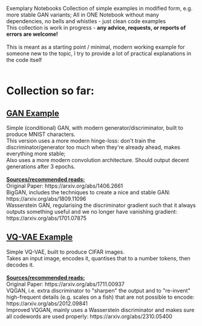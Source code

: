 </h1>Exemplary Notebooks</h1>
Collection of simple examples in modified form, e.g. more stable GAN variants; All in ONE Notebook without many dependencies, no bells and whistles - just clean code examples<br/>
This collection is work in progress - <b>any advice, requests, or reports of errors are welcome!</b><br/>
<br/>
This is meant as a starting point / minimal, modern working example for someone new to the topic, I try to provide a lot of practical explanations in the code itself<br/>
<br/>
<h1>Collection so far:</h2>
<h2><a href=https://github.com/DaiDaiLoh/ExemplaryNotebooks/blob/main/stableGAN.ipynb>GAN Example</a></h2>
Simple (conditional) GAN, with modern generator/discriminator, built to produce MNIST characters.<br/>
This version uses a more modern hinge-loss: don't train the discriminator/generator too much when they're already ahead, makes everything more stable;<br/>
Also uses a more modern convolution architecture. Should output decent generations after 3 epochs.<br/>
<br/>
<b><u>Sources/recommended reads:</u></b> <br/>
Original Paper: https://arxiv.org/abs/1406.2661<br/>
BigGAN, includes the techniques to create a nice and stable GAN: https://arxiv.org/abs/1809.11096<br/>
Wasserstein GAN, regularising the discriminator gradient such that it always outputs something useful and we no longer have vanishing gradient: https://arxiv.org/abs/1701.07875<br/>
<h2><a href=https://github.com/DaiDaiLoh/ExemplaryNotebooks/blob/main/vqvae.ipynb>VQ-VAE Example</a></h2>
Simple VQ-VAE, built to produce CIFAR images.<br/>
Takes an input image, encodes it, quantises that to a number tokens, then decodes it.<br/>
<br/>
<b><u>Sources/recommended reads:</u></b> <br/>
Original Paper:  https://arxiv.org/abs/1711.00937<br/>
VQGAN, i.e. extra discriminator to "sharpen" the output and to "re-invent" high-frequent details (e.g. scales on a fish) that are not possible to encode: https://arxiv.org/abs/2012.09841<br/>
Improved VQGAN, mainly uses a Wasserstein discriminator and makes sure all codewords are used properly: https://arxiv.org/abs/2310.05400
